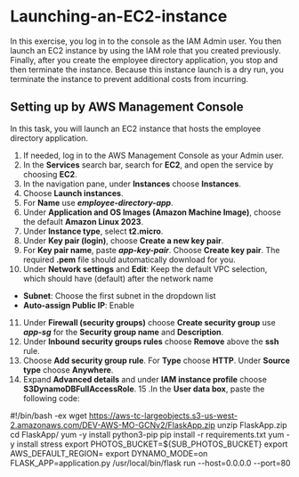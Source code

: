 # Launching-an-EC2-instance
In this exercise, you log in to the console as the IAM Admin user. You then launch an EC2 instance by using the IAM role that you created previously. Finally, after you create the employee directory application, you stop and then terminate the instance. Because this instance launch is a dry run, you terminate the instance to prevent additional costs from incurring.
## Setting up by AWS Management Console 
In this task, you will launch an EC2 instance that hosts the employee directory application.
1. If needed, log in to the AWS Management Console as your Admin user.
2. In the **Services** search bar, search for **EC2**, and open the service by choosing **EC2**.
3. In the navigation pane, under **Instances** choose **Instances**.
4. Choose **Launch instances**.
5. For **Name** use ***employee-directory-app***.
6. Under **Application and OS Images (Amazon Machine Image)**, choose the default **Amazon Linux 2023**.
7. Under **Instance type**, select **t2.micro**.
8. Under **Key pair (login)**, choose **Create a new key pair**.
9. For **Key pair name**, paste ***app-key-pair***. Choose **Create key pair**. The required **.pem** file should automatically download for you.
10. Under **Network settings** and **Edit**: Keep the default VPC selection, which should have (default) after the network name
  - **Subnet**: Choose the first subnet in the dropdown list
  - **Auto-assign Public IP**: Enable
11. Under **Firewall (security groups)** choose **Create security group** use ***app-sg*** for the **Security group name** and **Description**.
12. Under **Inbound security groups rules** choose **Remove** above the **ssh** rule.
13. Choose **Add security group rule**. For **Type** choose **HTTP**. Under **Source type** choose **Anywhere**.
14. Expand **Advanced details** and under **IAM instance profile** choose **S3DynamoDBFullAccessRole**.
15 .In the **User data box**, paste the following code:

#!/bin/bash -ex
wget https://aws-tc-largeobjects.s3-us-west-2.amazonaws.com/DEV-AWS-MO-GCNv2/FlaskApp.zip
unzip FlaskApp.zip
cd FlaskApp/
yum -y install python3-pip
pip install -r requirements.txt
yum -y install stress
export PHOTOS_BUCKET=${SUB_PHOTOS_BUCKET}
export AWS_DEFAULT_REGION=<INSERT REGION HERE>
export DYNAMO_MODE=on
FLASK_APP=application.py /usr/local/bin/flask run --host=0.0.0.0 --port=80
